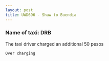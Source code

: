 ```yaml
---
layout: post
title: UWD696 - Shaw to Buendia
---
```


### Name of taxi: DRB

The taxi driver charged an additional 50 pesos

```Over charging```
